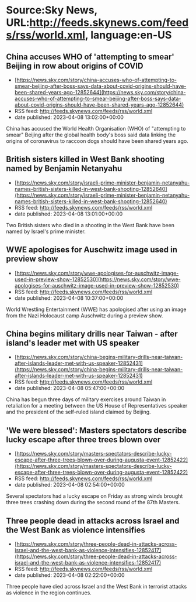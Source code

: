 # Source:Sky News, URL:http://feeds.skynews.com/feeds/rss/world.xml, language:en-US

## China accuses WHO of 'attempting to smear' Beijing in row about origins of COVID
 - [https://news.sky.com/story/china-accuses-who-of-attempting-to-smear-beijing-after-boss-says-data-about-covid-origins-should-have-been-shared-years-ago-12852644](https://news.sky.com/story/china-accuses-who-of-attempting-to-smear-beijing-after-boss-says-data-about-covid-origins-should-have-been-shared-years-ago-12852644)
 - RSS feed: http://feeds.skynews.com/feeds/rss/world.xml
 - date published: 2023-04-08 13:02:00+00:00

China has accused the World Health Organisation (WHO) of "attempting to smear" Beijing after the global health body's boss said data linking the origins of coronavirus to raccoon dogs should have been shared years ago.

## British sisters killed in West Bank shooting named by Benjamin Netanyahu
 - [https://news.sky.com/story/israeli-prime-minister-benjamin-netanyahu-names-british-sisters-killed-in-west-bank-shooting-12852640](https://news.sky.com/story/israeli-prime-minister-benjamin-netanyahu-names-british-sisters-killed-in-west-bank-shooting-12852640)
 - RSS feed: http://feeds.skynews.com/feeds/rss/world.xml
 - date published: 2023-04-08 13:01:00+00:00

Two British sisters who died in a shooting in the West Bank have been named by Israel's prime minister.

## WWE apologises for Auschwitz image used in preview show
 - [https://news.sky.com/story/wwe-apologises-for-auschwitz-image-used-in-preview-show-12852530](https://news.sky.com/story/wwe-apologises-for-auschwitz-image-used-in-preview-show-12852530)
 - RSS feed: http://feeds.skynews.com/feeds/rss/world.xml
 - date published: 2023-04-08 10:37:00+00:00

World Wrestling Entertainment (WWE) has apologised after using an image from the Nazi Holocaust camp Auschwitz during a preview show.

## China begins military drills near Taiwan - after island's leader met with US speaker
 - [https://news.sky.com/story/china-begins-military-drills-near-taiwan-after-islands-leader-met-with-us-speaker-12852431](https://news.sky.com/story/china-begins-military-drills-near-taiwan-after-islands-leader-met-with-us-speaker-12852431)
 - RSS feed: http://feeds.skynews.com/feeds/rss/world.xml
 - date published: 2023-04-08 05:47:00+00:00

China has begun three days of military exercises around Taiwan in retaliation for a meeting between the US House of Representatives speaker and the president of the self-ruled island claimed by Beijing.

## 'We were blessed': Masters spectators describe lucky escape after three trees blown over
 - [https://news.sky.com/story/masters-spectators-describe-lucky-escape-after-three-trees-blown-over-during-augusta-event-12852422](https://news.sky.com/story/masters-spectators-describe-lucky-escape-after-three-trees-blown-over-during-augusta-event-12852422)
 - RSS feed: http://feeds.skynews.com/feeds/rss/world.xml
 - date published: 2023-04-08 02:54:00+00:00

Several spectators had a lucky escape on Friday as strong winds brought three trees crashing down during the second round of the 87th Masters.

## Three people dead in attacks across Israel and the West Bank as violence intensifies
 - [https://news.sky.com/story/three-people-dead-in-attacks-across-israel-and-the-west-bank-as-violence-intensifies-12852417](https://news.sky.com/story/three-people-dead-in-attacks-across-israel-and-the-west-bank-as-violence-intensifies-12852417)
 - RSS feed: http://feeds.skynews.com/feeds/rss/world.xml
 - date published: 2023-04-08 02:22:00+00:00

Three people have died across Israel and the West Bank in terrorist attacks as violence in the region continues.

